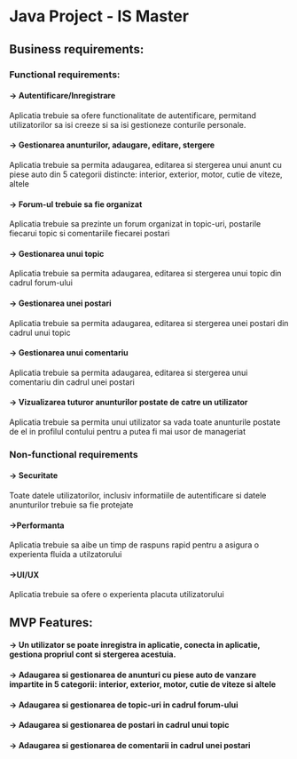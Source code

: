 # Java Project - IS Master



## Business requirements:<br/>
### Functional requirements:
#### -> Autentificare/Inregistrare <br/>
Aplicatia trebuie sa ofere functionalitate de autentificare, permitand utilizatorilor sa isi creeze si sa isi gestioneze conturile personale.<br/>

[//]: # (-> Gestionarea pieselor auto<br/>)

[//]: # (-> Publicarea anunturilor pentru vanzarea de piese auto<br/>)

[//]: # (Aplicatia )

#### -> Gestionarea anunturilor, adaugare, editare, stergere<br/>
Aplicatia trebuie sa permita adaugarea, editarea si stergerea unui anunt cu piese auto din 5 categorii distincte: interior, exterior, motor, cutie de viteze, altele<br/>

#### -> Forum-ul trebuie sa fie organizat<br/>
Aplicatia trebuie sa prezinte un forum organizat in topic-uri, postarile fiecarui topic si comentariile fiecarei postari<br/>

[//]: # (-> Crearea unui topic in sectiunea de forum<br/>)
#### -> Gestionarea unui topic<br/>
Aplicatia trebuie sa permita adaugarea, editarea si stergerea unui topic din cadrul forum-ului<br/>

[//]: # (-> Crearea postarilor intr-un topic<br/>)
#### -> Gestionarea unei postari<br/>
Aplicatia trebuie sa permita adaugarea, editarea si stergerea unei postari din cadrul unui topic<br/>

#### -> Gestionarea unui comentariu<br/>
Aplicatia trebuie sa permita adaugarea, editarea si stergerea unui comentariu din cadrul unei postari<br/>

#### -> Vizualizarea tuturor anunturilor postate de catre un utilizator<br/>
Aplicatia trebuie sa permita unui utilizator sa vada toate anunturile postate de el in profilul contului pentru a putea fi mai usor de manageriat<br/>

### Non-functional requirements
#### -> Securitate<br/>
Toate datele utilizatorilor, inclusiv informatiile de autentificare si datele anunturilor trebuie sa fie protejate<br/>

#### ->Performanta
Aplicatia trebuie sa aibe un timp de raspuns rapid pentru a asigura o experienta fluida a utilzatorului<br/>

#### ->UI/UX<br/>
Aplicatia trebuie sa ofere o experienta placuta utilizatorului

## MVP Features:
#### -> Un utilizator se poate inregistra in aplicatie, conecta in aplicatie, gestiona propriul cont si stergerea acestuia.

#### -> Adaugarea si gestionarea de anunturi cu piese auto de vanzare impartite in 5 categorii: interior, exterior, motor, cutie de viteze si altele

#### -> Adaugarea si gestionarea de topic-uri in cadrul forum-ului

#### -> Adaugarea si gestionarea de postari in cadrul unui topic

#### -> Adaugarea si gestionarea de comentarii in cadrul unei postari

